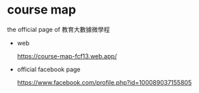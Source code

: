 # course map

the official page of 教育大數據微學程

- web
    
    https://course-map-fcf13.web.app/ 

- official facebook page

    https://www.facebook.com/profile.php?id=100089037155805
